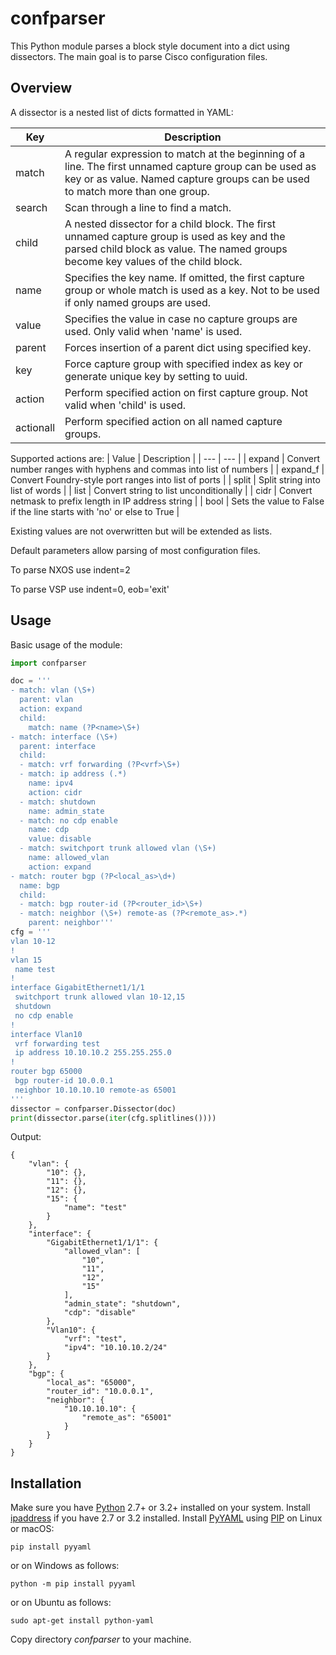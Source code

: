 # confparser

This Python module parses a block style document into a dict using dissectors. The main goal is to parse Cisco configuration files.

## Overview

A dissector is a nested list of dicts formatted in YAML:

| Key | Description |
| --- | --- |
| match | A regular expression to match at the beginning of a line. The first unnamed capture group can be used as key or as value. Named capture groups can be used to match more than one group. |
| search | Scan through a line to find a match. |
| child | A nested dissector for a child block. The first unnamed capture group is used as key and the parsed child block as value. The named groups become key values of the child block. |
| name | Specifies the key name. If omitted, the first capture group or whole match is used as a key. Not to be used if only named groups are used. |
| value | Specifies the value in case no capture groups are used. Only valid when 'name' is used. |
| parent | Forces insertion of a parent dict using specified key. |
| key | Force capture group with specified index as key or generate unique key by setting to uuid. |
| action | Perform specified action on first capture group. Not valid when 'child' is used. |
| actionall | Perform specified action on all named capture groups. |

Supported actions are:
| Value | Description |
| --- | --- |
| expand | Convert number ranges with hyphens and commas into list of numbers |
| expand_f | Convert Foundry-style port ranges into list of ports |
| split | Split string into list of words |
| list | Convert string to list unconditionally |
| cidr | Convert netmask to prefix length in IP address string |
| bool | Sets the value to False if the line starts with 'no' or else to True |

Existing values are not overwritten but will be extended as lists.

Default parameters allow parsing of most configuration files. 

To parse NXOS use indent=2

To parse VSP use indent=0, eob='exit'

## Usage

Basic usage of the module:

```python
import confparser

doc = '''
- match: vlan (\S+)
  parent: vlan
  action: expand
  child:
    match: name (?P<name>\S+)
- match: interface (\S+)
  parent: interface
  child:
  - match: vrf forwarding (?P<vrf>\S+)
  - match: ip address (.*)
    name: ipv4
    action: cidr
  - match: shutdown
    name: admin_state
  - match: no cdp enable
    name: cdp
    value: disable
  - match: switchport trunk allowed vlan (\S+)
    name: allowed_vlan
    action: expand
- match: router bgp (?P<local_as>\d+)
  name: bgp
  child:
  - match: bgp router-id (?P<router_id>\S+)
  - match: neighbor (\S+) remote-as (?P<remote_as>.*)
    parent: neighbor'''
cfg = '''
vlan 10-12
!
vlan 15
 name test
!
interface GigabitEthernet1/1/1
 switchport trunk allowed vlan 10-12,15
 shutdown
 no cdp enable
!
interface Vlan10
 vrf forwarding test
 ip address 10.10.10.2 255.255.255.0
!
router bgp 65000
 bgp router-id 10.0.0.1
 neighbor 10.10.10.10 remote-as 65001
'''
dissector = confparser.Dissector(doc)
print(dissector.parse(iter(cfg.splitlines())))
```

Output:

```
{
    "vlan": {
        "10": {},
        "11": {},
        "12": {},
        "15": {
            "name": "test"
        }
    },
    "interface": {
        "GigabitEthernet1/1/1": {
            "allowed_vlan": [
                "10",
                "11",
                "12",
                "15"
            ],
            "admin_state": "shutdown",
            "cdp": "disable"
        },
        "Vlan10": {
            "vrf": "test",
            "ipv4": "10.10.10.2/24"
        }
    },
    "bgp": {
        "local_as": "65000",
        "router_id": "10.0.0.1",
        "neighbor": {
            "10.10.10.10": {
                "remote_as": "65001"
            }
        }
    }
}
```

## Installation

Make sure you have [Python](https://www.python.org/) 2.7+ or 3.2+ installed on your system. Install [ipaddress](https://pypi.org/project/ipaddress/) if you have 2.7 or 3.2 installed. Install [PyYAML](https://pypi.org/project/PyYAML/) using [PIP](https://pypi.org/project/pip/) on Linux or macOS:

`pip install pyyaml`

or on Windows as follows:

`python -m pip install pyyaml`

or on Ubuntu as follows:

`sudo apt-get install python-yaml`

Copy directory *confparser* to your machine.
